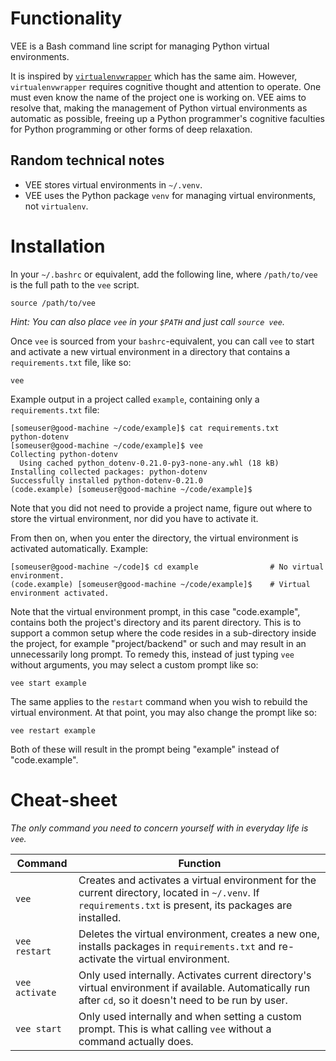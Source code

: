 # Functionality

VEE is a Bash command line script for managing Python virtual environments.

It is inspired by [`virtualenvwrapper`](https://virtualenvwrapper.readthedocs.io/en/latest/) which has the same aim. However, `virtualenvwrapper` requires cognitive thought and attention to operate. One must even know the name of the project one is working on. VEE aims to resolve that, making the management of Python virtual environments as automatic as possible, freeing up a Python programmer's cognitive faculties for Python programming or other forms of deep relaxation.

## Random technical notes
* VEE stores virtual environments in `~/.venv`.
* VEE uses the Python package `venv` for managing virtual environments, not `virtualenv`.

# Installation

In your `~/.bashrc` or equivalent, add the following line, where `/path/to/vee` is the full path to the `vee` script.

    source /path/to/vee

*Hint: You can also place `vee` in your `$PATH` and just call `source vee`.*

Once `vee` is sourced from your `bashrc`-equivalent, you can call `vee` to start and activate a new virtual environment in a directory that contains a `requirements.txt` file, like so:

    vee

Example output in a project called `example`, containing only a `requirements.txt` file:

    [someuser@good-machine ~/code/example]$ cat requirements.txt 
    python-dotenv
    [someuser@good-machine ~/code/example]$ vee
    Collecting python-dotenv
      Using cached python_dotenv-0.21.0-py3-none-any.whl (18 kB)
    Installing collected packages: python-dotenv
    Successfully installed python-dotenv-0.21.0
    (code.example) [someuser@good-machine ~/code/example]$ 

Note that you did not need to provide a project name, figure out where to store the virtual environment, nor did you have to activate it.

From then on, when you enter the directory, the virtual environment is activated automatically. Example:

    [someuser@good-machine ~/code]$ cd example                # No virtual environment.
    (code.example) [someuser@good-machine ~/code/example]$    # Virtual environment activated.

Note that the virtual environment prompt, in this case "code.example", contains both the project's directory and its parent directory. This is to support a common setup where the code resides in a sub-directory inside the project, for example "project/backend" or such and may result in an unnecessarily long prompt. To remedy this, instead of just typing `vee` without arguments, you may select a custom prompt like so:

    vee start example

The same applies to the `restart` command when you wish to rebuild the virtual environment. At that point, you may also change the prompt like so:

    vee restart example

Both of these will result in the prompt being "example" instead of "code.example".

# Cheat-sheet

*The only command you need to concern yourself with in everyday life is `vee`.*

| Command        | Function                                                                                                                                                   |
| -------------- | ---------------------------------------------------------------------------------------------------------------------------------------------------------- |
| `vee`          | Creates and activates a virtual environment for the current directory, located in `~/.venv`. If `requirements.txt` is present, its packages are installed. |
| `vee restart`  | Deletes the virtual environment, creates a new one, installs packages in `requirements.txt` and re-activate the virtual environment.                       |
| `vee activate` | Only used internally. Activates current directory's virtual environment if available. Automatically run after `cd`, so it doesn't need to be run by user.  |
| `vee start`    | Only used internally and when setting a custom prompt. This is what calling `vee` without a command actually does.                                         |
